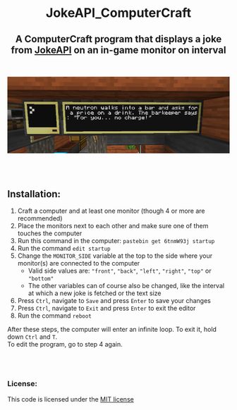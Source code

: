<div align="center" style="text-align: center">

# JokeAPI_ComputerCraft
## A ComputerCraft program that displays a joke from [JokeAPI](https://github.com/Sv443/JokeAPI) on an in-game monitor on interval

<br>

![example image](./example.png)

</div>

<br><br>

## Installation:
1. Craft a computer and at least one monitor (though 4 or more are recommended)
2. Place the monitors next to each other and make sure one of them touches the computer
3. Run this command in the computer: `pastebin get 6tnmW93j startup`
4. Run the command `edit startup`
5. Change the `MONITOR_SIDE` variable at the top to the side where your monitor(s) are connected to the computer
    - Valid side values are: `"front"`, `"back"`, `"left"`, `"right"`, `"top"` or `"bottom"`
    - The other variables can of course also be changed, like the interval at which a new joke is fetched or the text size
6. Press `Ctrl`, navigate to `Save` and press `Enter` to save your changes
7. Press `Ctrl`, navigate to `Exit` and press `Enter` to exit the editor
8. Run the command `reboot`

After these steps, the computer will enter an infinite loop. To exit it, hold down `Ctrl` and `T`.  
To edit the program, go to step 4 again.

<br><br>

### License:
This code is licensed under the [MIT license](https://sv443.net/LICENSE)
